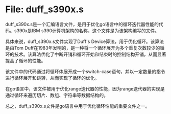 # File: duff_s390x.s

duff_s390x.s是一个汇编语言文件，是用于优化go语言中的循环迭代器性能的代码。s390x是IBM s390计算机架构的名称，这个文件是为该架构编写的文件。

具体来说，duff_s390x.s文件实现了Duff's Device算法，用于优化循环。该算法是由Tom Duff在1983年发明的，是一种将一个循环展开为多个重复次数较少的循环的技术。该算法优化了中断开销和循环开始和结束时的控制结构开销，从而显著提高了循环的性能。

该文件中的代码通过将循环体展开成一个switch-case语句，并以一定数量的指令进行循环展开和跳转，从而实现了循环的优化。

在go语言中，该文件被用于优化range迭代器的性能，因为range迭代器的实现是通过循环来遍历切片、数组、字符串等数据结构的。

总之，duff_s390x.s文件是go语言中用于优化循环性能的重要文件之一。

